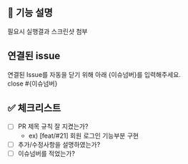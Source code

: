 ## 📢 기능 설명
필요시 실행결과 스크린샷 첨부
<br>

## 연결된 issue
연결된 Issue를 자동을 닫기 위해 아래 {이슈넘버}를 입력해주세요. <br>
close #{이슈넘버}
<br>

## ✅ 체크리스트
- [ ] PR 제목 규칙 잘 지켰는가?
  - ex) [feat/#21] 회원 로그인 기능부분 구현
- [ ] 추가/수정사항을 설명하였는가?
- [ ] 이슈넘버를 적었는가? 